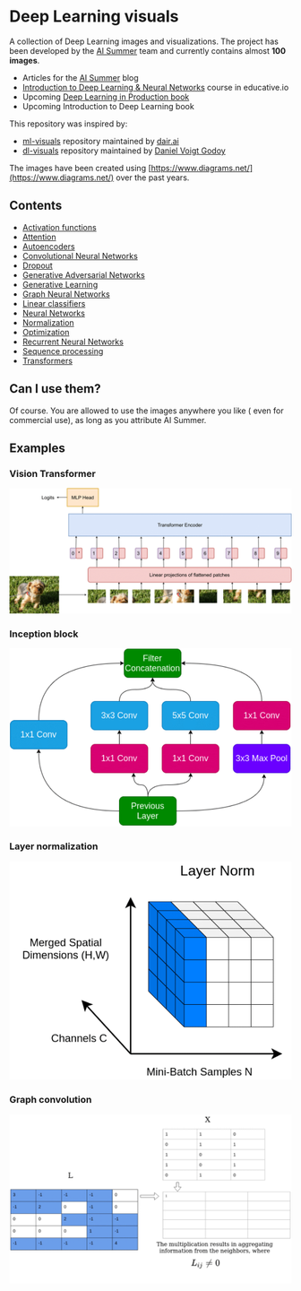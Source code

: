 # Deep Learning visuals


A collection of Deep Learning images and visualizations. The project has been developed by the [AI Summer](https://theaisummer.com/) team and currently contains almost **100 images**.  


- Articles for the [AI Summer](https://theaisummer.com/) blog
- [Introduction to Deep Learning & Neural Networks](https://www.educative.io/courses/intro-deep-learning) course in educative.io
- Upcoming [Deep Learning in Production book](https://github.com/The-AI-Summer/Deep-Learning-In-Production)
- Upcoming Introduction to Deep Learning book

This repository was inspired by:

- [ml-visuals](https://github.com/dair-ai/ml-visuals) repository maintained by [dair.ai](https://dair.ai/)
- [dl-visuals](https://github.com/dvgodoy/dl-visuals) repository maintained by [Daniel Voigt Godoy](https://github.com/dvgodoy)

The images have been created using [https://www.diagrams.net/](https://www.diagrams.net/) over the past years.

## Contents

- [Activation functions](https://github.com/The-AI-Summer/deep-learning-visuals/tree/main/Activation%20functions)
- [Attention](https://github.com/The-AI-Summer/deep-learning-visuals/tree/main/Attention)
- [Autoencoders](https://github.com/The-AI-Summer/deep-learning-visuals/tree/main/Autoencoders)
- [Convolutional Neural Networks](https://github.com/The-AI-Summer/deep-learning-visuals/tree/main/Convolutional%20Neural%20Networks)
- [Dropout](https://github.com/The-AI-Summer/deep-learning-visuals/tree/main/Dropout)
- [Generative Adversarial Networks](https://github.com/The-AI-Summer/deep-learning-visuals/tree/main/Generative%20Adversarial%20Networks)
- [Generative Learning](https://github.com/The-AI-Summer/deep-learning-visuals/tree/main/Generative%20Learning)
- [Graph Neural Networks](https://github.com/The-AI-Summer/deep-learning-visuals/tree/main/Graph%20Neural%20Networks)
- [Linear classifiers](https://github.com/The-AI-Summer/deep-learning-visuals/tree/main/Linear%20classifiers)
- [Neural Networks](https://github.com/The-AI-Summer/deep-learning-visuals/tree/main/Neural%20Networks)
- [Normalization](https://github.com/The-AI-Summer/deep-learning-visuals/tree/main/Normalization)
- [Optimization](https://github.com/The-AI-Summer/deep-learning-visuals/tree/main/Optimization)
- [Recurrent Neural Networks](https://github.com/The-AI-Summer/deep-learning-visuals/tree/main/Recurrent%20Neural%20Networks)
- [Sequence processing](https://github.com/The-AI-Summer/deep-learning-visuals/tree/main/Sequence%20processing)
- [Transformers](https://github.com/The-AI-Summer/deep-learning-visuals/tree/main/Transformers)

## Can I use them?

Of course. You are allowed to use the images anywhere you like ( even for commercial use), as long as you attribute AI Summer.

## Examples

### Vision Transformer

![](https://github.com/The-AI-Summer/deep-learning-visuals/blob/main/Transformers/vit.png)

### Inception block

![](https://github.com/The-AI-Summer/deep-learning-visuals/blob/main/Convolutional%20Neural%20Networks/inception-block.png)

### Layer normalization

![](https://github.com/The-AI-Summer/deep-learning-visuals/blob/main/Normalization/layer-normalization.png)

### Graph convolution

![](https://github.com/The-AI-Summer/deep-learning-visuals/blob/main/Graph%20Neural%20Networks/graph-convolution.png)
